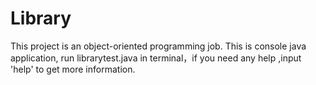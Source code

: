 # Library
This project is an object-oriented programming job. This is console java application, run librarytest.java in terminal，if  you need any help
,input 'help' to get more information.
